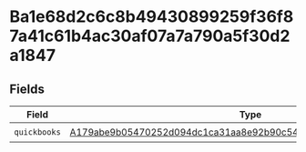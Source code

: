 # Ba1e68d2c6c8b49430899259f36f87a41c61b4ac30af07a7a790a5f30d2a1847


## Fields

| Field                                                                                                                                                       | Type                                                                                                                                                        | Required                                                                                                                                                    | Description                                                                                                                                                 |
| ----------------------------------------------------------------------------------------------------------------------------------------------------------- | ----------------------------------------------------------------------------------------------------------------------------------------------------------- | ----------------------------------------------------------------------------------------------------------------------------------------------------------- | ----------------------------------------------------------------------------------------------------------------------------------------------------------- |
| `quickbooks`                                                                                                                                                | [A179abe9b05470252d094dc1ca31aa8e92b90c54b1bdfd5a6dcf3550418706e0](../../models/shared/a179abe9b05470252d094dc1ca31aa8e92b90c54b1bdfd5a6dcf3550418706e0.md) | :heavy_check_mark:                                                                                                                                          | N/A                                                                                                                                                         |